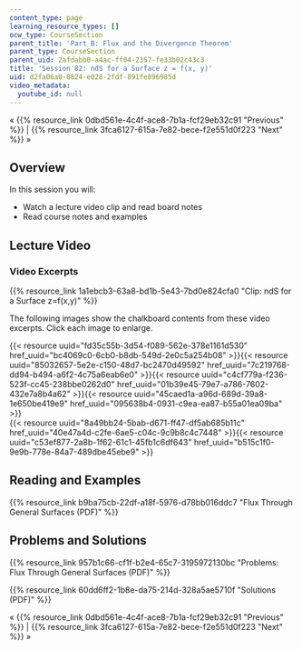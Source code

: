 ```yaml
---
content_type: page
learning_resource_types: []
ocw_type: CourseSection
parent_title: 'Part B: Flux and the Divergence Theorem'
parent_type: CourseSection
parent_uid: 2afdabb0-a4ac-ff04-2357-fe33b02c43c3
title: 'Session 82: ndS for a Surface z = f(x, y)'
uid: d2fa06a0-8024-e028-2fdf-891fe896985d
video_metadata:
  youtube_id: null
---
```


« {{% resource_link 0dbd561e-4c4f-ace8-7b1a-fcf29eb32c91 "Previous" %}} | {{% resource_link 3fca6127-615a-7e82-bece-f2e551d0f223 "Next" %}} »

Overview
--------

In this session you will:

*   Watch a lecture video clip and read board notes
*   Read course notes and examples

Lecture Video
-------------

### Video Excerpts

{{% resource_link 1a1ebcb3-63a8-bd1b-5e43-7bd0e824cfa0 "Clip: ndS for a Surface z=f(x,y)" %}}

The following images show the chalkboard contents from these video excerpts. Click each image to enlarge.

{{< resource uuid="fd35c55b-3d54-f089-562e-378e1161d530" href_uuid="bc4069c0-6cb0-b8db-549d-2e0c5a254b08" >}}{{< resource uuid="85032657-5e2e-c150-48d7-bc2470d49592" href_uuid="7c219768-dd94-b494-a6f2-4c75a6eab6e0" >}}{{< resource uuid="c4cf779a-f236-523f-cc45-238bbe0262d0" href_uuid="01b39e45-79e7-a786-7602-432e7a8b4a62" >}}{{< resource uuid="45caed1a-a96d-689d-39a8-1e650be419e9" href_uuid="095638b4-0931-c9ea-ea87-b55a01ea09ba" >}}  
{{< resource uuid="8a49bb24-5bab-d671-ff47-df5ab685b11c" href_uuid="40e47a4d-c2fe-6ae5-c04c-9c9b8c4c7448" >}}{{< resource uuid="c53ef877-2a8b-1f62-61c1-45fb1c6df643" href_uuid="b515c1f0-9e9b-778e-84a7-489dbe45ebe9" >}}

Reading and Examples
--------------------

{{% resource_link b9ba75cb-22df-a18f-5976-d78bb016ddc7 "Flux Through General Surfaces (PDF)" %}}

Problems and Solutions
----------------------

{{% resource_link 957b1c66-cf1f-b2e4-65c7-3195972130bc "Problems: Flux Through General Surfaces (PDF)" %}}

{{% resource_link 60dd6ff2-1b8e-da75-214d-328a5ae5710f "Solutions (PDF)" %}}

« {{% resource_link 0dbd561e-4c4f-ace8-7b1a-fcf29eb32c91 "Previous" %}} | {{% resource_link 3fca6127-615a-7e82-bece-f2e551d0f223 "Next" %}} »